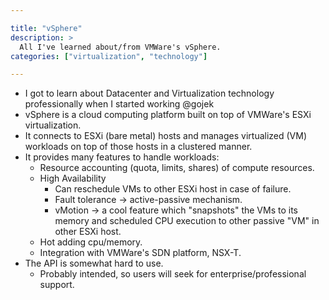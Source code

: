 ```yaml
---

title: "vSphere"
description: >
  All I've learned about/from VMWare's vSphere.
categories: ["virtualization", "technology"]

---
```


- I got to learn about Datacenter and Virtualization technology professionally when I started working @gojek
- vSphere is a cloud computing platform built on top of VMWare's ESXi virtualization.
- It connects to ESXi (bare metal) hosts and manages virtualized (VM) workloads on top of those hosts in a clustered manner.
- It provides many features to handle workloads:
  - Resource accounting (quota, limits, shares) of compute resources.
  - High Availability
    - Can reschedule VMs to other ESXi host in case of failure.
    - Fault tolerance -> active-passive mechanism.
    - vMotion -> a cool feature which "snapshots" the VMs to its memory and scheduled CPU execution to other passive "VM" in other ESXi host.
  - Hot adding cpu/memory.
  - Integration with VMWare's SDN platform, NSX-T.
- The API is somewhat hard to use.
  - Probably intended, so users will seek for enterprise/professional support.
